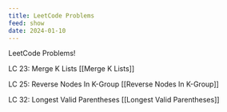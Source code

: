 ```yaml
---
title: LeetCode Problems
feed: show
date: 2024-01-10
---
```


LeetCode Problems!

LC 23: Merge K Lists [[Merge K Lists]]

LC 25: Reverse Nodes In K-Group [[Reverse Nodes In K-Group]]

LC 32: Longest Valid Parentheses [[Longest Valid Parentheses]]
